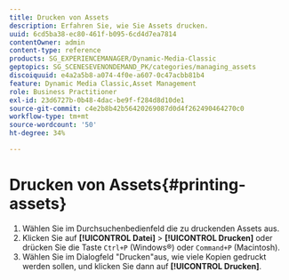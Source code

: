 ```yaml
---
title: Drucken von Assets
description: Erfahren Sie, wie Sie Assets drucken.
uuid: 6cd5ba38-ec80-461f-b095-6cd4d7ea7814
contentOwner: admin
content-type: reference
products: SG_EXPERIENCEMANAGER/Dynamic-Media-Classic
geptopics: SG_SCENESEVENONDEMAND_PK/categories/managing_assets
discoiquuid: e4a2a5b8-a074-4f0e-a607-0c47acbb81b4
feature: Dynamic Media Classic,Asset Management
role: Business Practitioner
exl-id: 23d6727b-0b48-4dac-be9f-f284d8d10de1
source-git-commit: c4e2b8b42b56420269087d0d4f262490464270c0
workflow-type: tm+mt
source-wordcount: '50'
ht-degree: 34%

---
```


# Drucken von Assets{#printing-assets}

1. Wählen Sie im Durchsuchenbedienfeld die zu druckenden Assets aus.
1. Klicken Sie auf **[!UICONTROL Datei]** > **[!UICONTROL Drucken]** oder drücken Sie die Taste `Ctrl+P` (Windows®) oder `Command+P` (Macintosh).
1. Wählen Sie im Dialogfeld &quot;Drucken&quot;aus, wie viele Kopien gedruckt werden sollen, und klicken Sie dann auf **[!UICONTROL Drucken]**.
